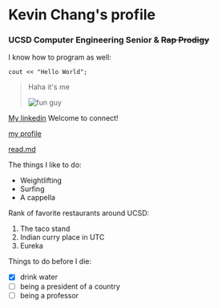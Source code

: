 # Kevin Chang's profile

### UCSD Computer Engineering Senior & **~~Rap Prodigy~~**

I know how to program as well:

`cout << "Hello World";`

>Haha it's me
>
>![fun guy](https://user-images.githubusercontent.com/63025285/193429112-f97e7d48-75a3-4577-941a-cf9aad525669.jpg)

[My linkedin](https://www.linkedin.com/in/kevin-chang-ucsd/)  Welcome to connect!

[my profile](https://github.com/kc092444/CSE-110/new/main#ucsd-computer-engineering-senior--rap-prodigy)

[read.md](https://github.com/kc092444/CSE-110/blob/main/README.md)

The things I like to do:

- Weightlifting
- Surfing 
- A cappella 

Rank of favorite restaurants around UCSD:
1. The taco stand
2. Indian curry place in UTC
3. Eureka

Things to do before I die:

- [x] drink water
- [ ] being a president of a country
- [ ] being a professor
